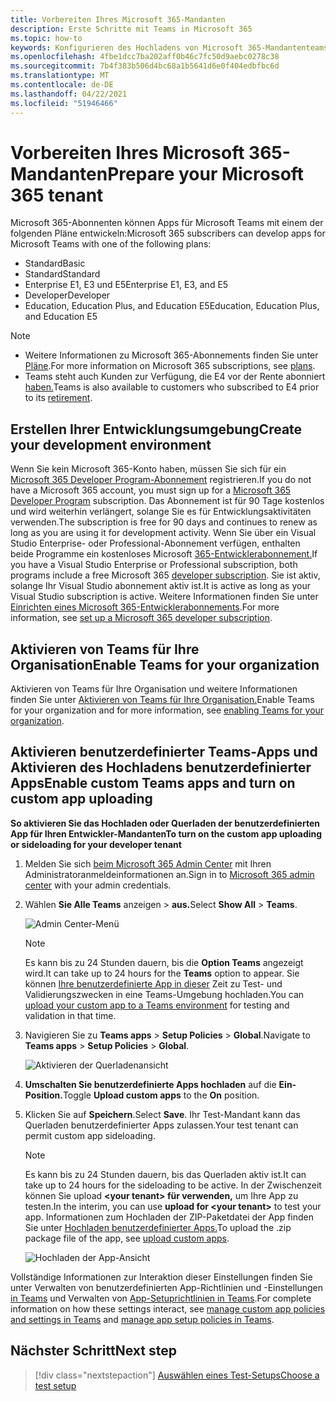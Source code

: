 ```yaml
---
title: Vorbereiten Ihres Microsoft 365-Mandanten
description: Erste Schritte mit Teams in Microsoft 365
ms.topic: how-to
keywords: Konfigurieren des Hochladens von Microsoft 365-Mandantenteams
ms.openlocfilehash: 4fbe1dcc7ba202aff0b46c7fc50d9aebc0278c38
ms.sourcegitcommit: 7b4f383b506d4bc68a1b5641d6e0f404edbfbc6d
ms.translationtype: MT
ms.contentlocale: de-DE
ms.lasthandoff: 04/22/2021
ms.locfileid: "51946466"
---
```

# <a name="prepare-your-microsoft-365-tenant"></a><span data-ttu-id="397e4-104">Vorbereiten Ihres Microsoft 365-Mandanten</span><span class="sxs-lookup"><span data-stu-id="397e4-104">Prepare your Microsoft 365 tenant</span></span>

<span data-ttu-id="397e4-105">Microsoft 365-Abonnenten können Apps für Microsoft Teams mit einem der folgenden Pläne entwickeln:</span><span class="sxs-lookup"><span data-stu-id="397e4-105">Microsoft 365 subscribers can develop apps for Microsoft Teams with one of the following plans:</span></span>

* <span data-ttu-id="397e4-106">Standard</span><span class="sxs-lookup"><span data-stu-id="397e4-106">Basic</span></span>
* <span data-ttu-id="397e4-107">Standard</span><span class="sxs-lookup"><span data-stu-id="397e4-107">Standard</span></span>
* <span data-ttu-id="397e4-108">Enterprise E1, E3 und E5</span><span class="sxs-lookup"><span data-stu-id="397e4-108">Enterprise E1, E3, and E5</span></span>
* <span data-ttu-id="397e4-109">Developer</span><span class="sxs-lookup"><span data-stu-id="397e4-109">Developer</span></span>
* <span data-ttu-id="397e4-110">Education, Education Plus, and Education E5</span><span class="sxs-lookup"><span data-stu-id="397e4-110">Education, Education Plus, and Education E5</span></span>

> [!NOTE]
> * <span data-ttu-id="397e4-111">Weitere Informationen zu Microsoft 365-Abonnements finden Sie unter [Pläne](https://products.office.com/business/compare-more-office-365-for-business-plans).</span><span class="sxs-lookup"><span data-stu-id="397e4-111">For more information on Microsoft 365 subscriptions, see [plans](https://products.office.com/business/compare-more-office-365-for-business-plans).</span></span>
> * <span data-ttu-id="397e4-112">Teams steht auch Kunden zur Verfügung, die E4 vor der Rente abonniert [haben.](https://support.office.com//article/important-information-for-office-365-enterprise-e4-customers-f9572348-43a2-43fa-a3d8-3b6c9c042147)</span><span class="sxs-lookup"><span data-stu-id="397e4-112">Teams is also available to customers who subscribed to E4 prior to its [retirement](https://support.office.com//article/important-information-for-office-365-enterprise-e4-customers-f9572348-43a2-43fa-a3d8-3b6c9c042147).</span></span>

## <a name="create-your-development-environment"></a><span data-ttu-id="397e4-113">Erstellen Ihrer Entwicklungsumgebung</span><span class="sxs-lookup"><span data-stu-id="397e4-113">Create your development environment</span></span>

<span data-ttu-id="397e4-114">Wenn Sie kein Microsoft 365-Konto haben, müssen Sie sich für ein [Microsoft 365 Developer Program-Abonnement](https://developer.microsoft.com/microsoft-365/dev-program) registrieren.</span><span class="sxs-lookup"><span data-stu-id="397e4-114">If you do not have a Microsoft 365 account, you must sign up for a [Microsoft 365 Developer Program](https://developer.microsoft.com/microsoft-365/dev-program) subscription.</span></span> <span data-ttu-id="397e4-115">Das Abonnement ist für 90 Tage kostenlos und wird weiterhin verlängert, solange Sie es für Entwicklungsaktivitäten verwenden.</span><span class="sxs-lookup"><span data-stu-id="397e4-115">The subscription is free for 90 days and continues to renew as long as you are using it for development activity.</span></span> <span data-ttu-id="397e4-116">Wenn Sie über ein Visual Studio Enterprise- oder Professional-Abonnement verfügen, enthalten beide Programme ein kostenloses Microsoft [365-Entwicklerabonnement.](https://aka.ms/MyVisualStudioBenefits)</span><span class="sxs-lookup"><span data-stu-id="397e4-116">If you have a Visual Studio Enterprise or Professional subscription, both programs include a free Microsoft 365 [developer subscription](https://aka.ms/MyVisualStudioBenefits).</span></span> <span data-ttu-id="397e4-117">Sie ist aktiv, solange Ihr Visual Studio abonnement aktiv ist.</span><span class="sxs-lookup"><span data-stu-id="397e4-117">It is active as long as your Visual Studio subscription is active.</span></span> <span data-ttu-id="397e4-118">Weitere Informationen finden Sie unter [Einrichten eines Microsoft 365-Entwicklerabonnements](https://docs.microsoft.com/office/developer-program/office-365-developer-program-get-started).</span><span class="sxs-lookup"><span data-stu-id="397e4-118">For more information, see [set up a Microsoft 365 developer subscription](https://docs.microsoft.com/office/developer-program/office-365-developer-program-get-started).</span></span>

## <a name="enable-teams-for-your-organization"></a><span data-ttu-id="397e4-119">Aktivieren von Teams für Ihre Organisation</span><span class="sxs-lookup"><span data-stu-id="397e4-119">Enable Teams for your organization</span></span>

<span data-ttu-id="397e4-120">Aktivieren von Teams für Ihre Organisation und weitere Informationen finden Sie unter [Aktivieren von Teams für Ihre Organisation.](/microsoftteams/enable-features-office-365)</span><span class="sxs-lookup"><span data-stu-id="397e4-120">Enable Teams for your organization and for more information, see [enabling Teams for your organization](/microsoftteams/enable-features-office-365).</span></span>

## <a name="enable-custom-teams-apps-and-turn-on-custom-app-uploading"></a><span data-ttu-id="397e4-121">Aktivieren benutzerdefinierter Teams-Apps und Aktivieren des Hochladens benutzerdefinierter Apps</span><span class="sxs-lookup"><span data-stu-id="397e4-121">Enable custom Teams apps and turn on custom app uploading</span></span>

<span data-ttu-id="397e4-122">**So aktivieren Sie das Hochladen oder Querladen der benutzerdefinierten App für Ihren Entwickler-Mandanten**</span><span class="sxs-lookup"><span data-stu-id="397e4-122">**To turn on the custom app uploading or sideloading for your developer tenant**</span></span>

1. <span data-ttu-id="397e4-123">Melden Sie sich [beim Microsoft 365 Admin Center](https://admin.microsoft.com/Adminportal/Home?source=applauncher#/homepage#/) mit Ihren Administratoranmeldeinformationen an.</span><span class="sxs-lookup"><span data-stu-id="397e4-123">Sign in to [Microsoft 365 admin center](https://admin.microsoft.com/Adminportal/Home?source=applauncher#/homepage#/) with your admin credentials.</span></span>

2. <span data-ttu-id="397e4-124">Wählen **Sie Alle Teams** anzeigen  >  **aus.**</span><span class="sxs-lookup"><span data-stu-id="397e4-124">Select **Show All** > **Teams**.</span></span>

    ![Admin Center-Menü](~/assets/images/prepare-test-tenant/admin-center.png)

    > [!Note]
    > <span data-ttu-id="397e4-126">Es kann bis zu 24 Stunden dauern, bis die **Option Teams** angezeigt wird.</span><span class="sxs-lookup"><span data-stu-id="397e4-126">It can take up to 24 hours for the **Teams** option to appear.</span></span> <span data-ttu-id="397e4-127">Sie können [Ihre benutzerdefinierte App in dieser](/microsoftteams/upload-custom-apps#validate) Zeit zu Test- und Validierungszwecken in eine Teams-Umgebung hochladen.</span><span class="sxs-lookup"><span data-stu-id="397e4-127">You can [upload your custom app to a Teams environment](/microsoftteams/upload-custom-apps#validate) for testing and validation in that time.</span></span>

3. <span data-ttu-id="397e4-128">Navigieren Sie zu **Teams apps**  >  **Setup Policies**  >  **Global**.</span><span class="sxs-lookup"><span data-stu-id="397e4-128">Navigate to **Teams apps** > **Setup Policies** > **Global**.</span></span>

   ![Aktivieren der Querladenansicht](~/assets/images/prepare-test-tenant/turn-on-sideload.png)

4. <span data-ttu-id="397e4-130">**Umschalten Sie benutzerdefinierte Apps hochladen** auf die **Ein-Position.**</span><span class="sxs-lookup"><span data-stu-id="397e4-130">Toggle **Upload custom apps** to the **On** position.</span></span>

5. <span data-ttu-id="397e4-131">Klicken Sie auf **Speichern**.</span><span class="sxs-lookup"><span data-stu-id="397e4-131">Select **Save**.</span></span> <span data-ttu-id="397e4-132">Ihr Test-Mandant kann das Querladen benutzerdefinierter Apps zulassen.</span><span class="sxs-lookup"><span data-stu-id="397e4-132">Your test tenant can permit custom app sideloading.</span></span>

    > [!Note]
    > <span data-ttu-id="397e4-133">Es kann bis zu 24 Stunden dauern, bis das Querladen aktiv ist.</span><span class="sxs-lookup"><span data-stu-id="397e4-133">It can take up to 24 hours for the sideloading to be active.</span></span> <span data-ttu-id="397e4-134">In der Zwischenzeit können Sie upload **\<your tenant> für verwenden,** um Ihre App zu testen.</span><span class="sxs-lookup"><span data-stu-id="397e4-134">In the interim, you can use **upload for \<your tenant>** to test your app.</span></span> <span data-ttu-id="397e4-135">Informationen zum Hochladen der ZIP-Paketdatei der App finden Sie unter [Hochladen benutzerdefinierter Apps.](/microsoftteams/upload-custom-apps#upload)</span><span class="sxs-lookup"><span data-stu-id="397e4-135">To upload the .zip package file of the app, see [upload custom apps](/microsoftteams/upload-custom-apps#upload).</span></span>

    ![Hochladen der App-Ansicht](~/assets/images/prepare-test-tenant/upload-for-contoso.png)

<span data-ttu-id="397e4-137">Vollständige Informationen zur Interaktion dieser Einstellungen finden Sie unter Verwalten von benutzerdefinierten App-Richtlinien und -Einstellungen [in Teams](https://docs.microsoft.com/microsoftteams/teams-custom-app-policies-and-settings) und Verwalten von [App-Setuprichtlinien in Teams](https://docs.microsoft.com/microsoftteams/teams-app-setup-policies).</span><span class="sxs-lookup"><span data-stu-id="397e4-137">For complete information on how these settings interact, see [manage custom app policies and settings in Teams](https://docs.microsoft.com/microsoftteams/teams-custom-app-policies-and-settings) and [manage app setup policies in Teams](https://docs.microsoft.com/microsoftteams/teams-app-setup-policies).</span></span>

## <a name="next-step"></a><span data-ttu-id="397e4-138">Nächster Schritt</span><span class="sxs-lookup"><span data-stu-id="397e4-138">Next step</span></span>

> [!div class="nextstepaction"] 
> [<span data-ttu-id="397e4-139">Auswählen eines Test-Setups</span><span class="sxs-lookup"><span data-stu-id="397e4-139">Choose a test setup</span></span>](~/concepts/build-and-test/debug.md)

